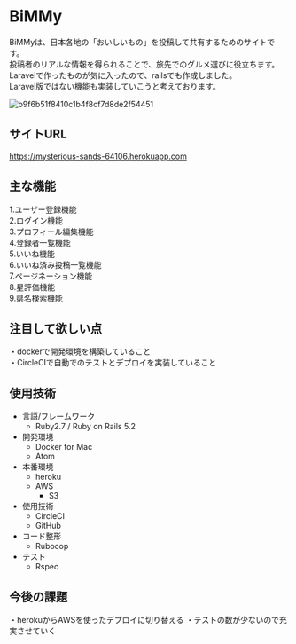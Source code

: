 # BiMMy

BiMMyは、日本各地の「おいしいもの」を投稿して共有するためのサイトです。  
投稿者のリアルな情報を得られることで、旅先でのグルメ選びに役立ちます。  
Laravelで作ったものが気に入ったので、railsでも作成しました。  
Laravel版ではない機能も実装していこうと考えております。

![b9f6b51f8410c1b4f8cf7d8de2f54451](https://user-images.githubusercontent.com/50498102/64840090-ddd6dc00-d634-11e9-958e-99e79d25769e.jpg)


## サイトURL
https://mysterious-sands-64106.herokuapp.com

## 主な機能

1.ユーザー登録機能  
2.ログイン機能  
3.プロフィール編集機能    
4.登録者一覧機能   
5.いいね機能  
6.いいね済み投稿一覧機能   
7.ページネーション機能  
8.星評価機能  
9.県名検索機能  

## 注目して欲しい点
・dockerで開発環境を構築していること  
・CircleCIで自動でのテストとデプロイを実装していること  

## 使用技術
- 言語/フレームワーク
    - Ruby2.7 / Ruby on Rails 5.2
- 開発環境
    - Docker for Mac
    - Atom
- 本番環境
    - heroku
    - AWS
        - S3
- 使用技術
    - CircleCI
    - GitHub
- コード整形
    - Rubocop
- テスト
    - Rspec

## 今後の課題
・herokuからAWSを使ったデプロイに切り替える
・テストの数が少ないので充実させていく

